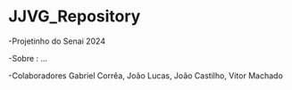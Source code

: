 # JJVG_Repository 
-Projetinho do Senai 2024

-Sobre : 
 ...

-Colaboradores Gabriel Corrêa, João Lucas, João Castilho, Vitor Machado
